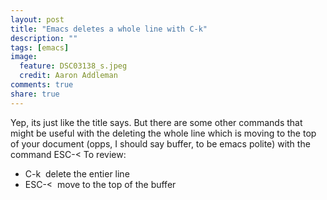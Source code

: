```yaml
---
layout: post
title: "Emacs deletes a whole line with C-k"
description: ""
tags: [emacs]
image:
  feature: DSC03138_s.jpeg
  credit: Aaron Addleman
comments: true
share: true
---
```



<p>Yep, its just like the title says. But there are some other commands that might be useful with the deleting the whole line which is moving to the top of your document (opps, I should say buffer, to be emacs polite) with the command ESC-&lt;
To review:
</p>
<ul>
<li>C-k &nbsp;delete the entier line</li>
<li>ESC-&lt; &nbsp;move to the top of the buffer</li>
</ul>
